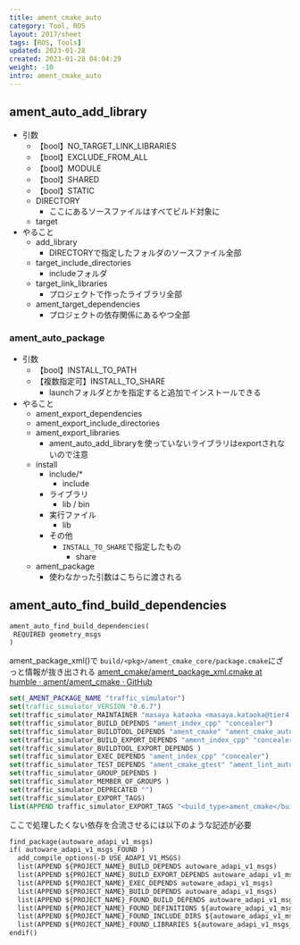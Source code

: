 ```yaml
---
title: ament_cmake_auto
category: Tool, ROS
layout: 2017/sheet
tags: [ROS, Tools]
updated: 2023-01-28
created: 2023-01-28 04:04:29
weight: -10
intro: ament_cmake_auto
---
```


## ament_auto_add_library

- 引数  
  - 【bool】NO_TARGET_LINK_LIBRARIES  
  - 【bool】EXCLUDE_FROM_ALL  
  - 【bool】MODULE  
  - 【bool】SHARED  
  - 【bool】STATIC  
  - DIRECTORY  
    - ここにあるソースファイルはすべてビルド対象に  
  - target
- やること
  - add_library
    - DIRECTORYで指定したフォルダのソースファイル全部
  - target_include_directories
    - includeフォルダ
  - target_link_libraries
    - プロジェクトで作ったライブラリ全部
  - ament_target_dependencies
    - プロジェクトの依存関係にあるやつ全部

### ament_auto_package

- 引数
  - 【bool】INSTALL_TO_PATH
  - 【複数指定可】INSTALL_TO_SHARE
    - launchフォルダとかを指定すると追加でインストールできる
- やること
  - ament_export_dependencies
  - ament_export_include_directories
  - ament_export_libraries
    - ament_auto_add_libraryを使っていないライブラリはexportされないので注意
  - install
    - include/*
      - include
    - ライブラリ
      - lib / bin
    - 実行ファイル
      - lib
    - その他
      - `INSTALL_TO_SHARE`で指定したもの
        - share
  - ament_package
    - 使わなかった引数はこちらに渡される

## ament_auto_find_build_dependencies

```CMakeLists.txt
ament_auto_find_build_dependencies(
 REQUIRED geometry_msgs
)
```

ament_package_xml()で `build/<pkg>/ament_cmake_core/package.cmake`にざっと情報が抜き出される
[ament_cmake/ament_package_xml.cmake at humble · ament/ament_cmake · GitHub](https://github.com/ament/ament_cmake/blob/humble/ament_cmake_core/cmake/core/ament_package_xml.cmake)

```package.cmake
set(_AMENT_PACKAGE_NAME "traffic_simulator")
set(traffic_simulator_VERSION "0.6.7")
set(traffic_simulator_MAINTAINER "masaya kataoka <masaya.kataoka@tier4.jp>")
set(traffic_simulator_BUILD_DEPENDS "ament_index_cpp" "concealer")
set(traffic_simulator_BUILDTOOL_DEPENDS "ament_cmake" "ament_cmake_auto")
set(traffic_simulator_BUILD_EXPORT_DEPENDS "ament_index_cpp" "concealer")
set(traffic_simulator_BUILDTOOL_EXPORT_DEPENDS )
set(traffic_simulator_EXEC_DEPENDS "ament_index_cpp" "concealer")
set(traffic_simulator_TEST_DEPENDS "ament_cmake_gtest" "ament_lint_auto" "ament_cmake_clang_format" "ament_cmake_copyright" "ament_cmake_lint_cmake" "ament_cmake_pep257" "ament_cmake_xmllint")
set(traffic_simulator_GROUP_DEPENDS )
set(traffic_simulator_MEMBER_OF_GROUPS )
set(traffic_simulator_DEPRECATED "")
set(traffic_simulator_EXPORT_TAGS)
list(APPEND traffic_simulator_EXPORT_TAGS "<build_type>ament_cmake</build_type>")
```

ここで処理したくない依存を合流させるには以下のような記述が必要

```CMakeLists.txt
find_package(autoware_adapi_v1_msgs)  
if( autoware_adapi_v1_msgs_FOUND )  
  add_compile_options(-D USE_ADAPI_V1_MSGS)  
  list(APPEND ${PROJECT_NAME}_BUILD_DEPENDS autoware_adapi_v1_msgs)  
  list(APPEND ${PROJECT_NAME}_BUILD_EXPORT_DEPENDS autoware_adapi_v1_msgs)  
  list(APPEND ${PROJECT_NAME}_EXEC_DEPENDS autoware_adapi_v1_msgs)  
  list(APPEND ${PROJECT_NAME}_BUILD_DEPENDS autoware_adapi_v1_msgs)  
  list(APPEND ${PROJECT_NAME}_FOUND_BUILD_DEPENDS autoware_adapi_v1_msgs)  
  list(APPEND ${PROJECT_NAME}_FOUND_DEFINITIONS ${autoware_adapi_v1_msgs_DEFINITIONS})  
  list(APPEND ${PROJECT_NAME}_FOUND_INCLUDE_DIRS ${autoware_adapi_v1_msgs_INCLUDE_DIRS})  
  list(APPEND ${PROJECT_NAME}_FOUND_LIBRARIES ${autoware_adapi_v1_msgs_LIBRARIES})  
endif()
```
